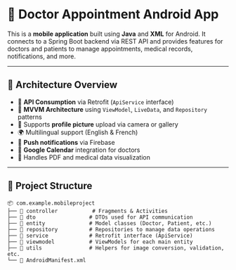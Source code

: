 # 📱 Doctor Appointment Android App

This is a **mobile application** built using **Java** and **XML** for Android. It connects to a Spring Boot backend via REST API and provides features for doctors and patients to manage appointments, medical records, notifications, and more.

---

## 🧩 Architecture Overview

- 🔗 **API Consumption** via Retrofit (`ApiService` interface)
- 🧠 **MVVM Architecture** using `ViewModel`, `LiveData`, and `Repository` patterns
- 📸 Supports **profile picture** upload via camera or gallery
- 🌍 Multilingual support (English & French)
- 🔔 **Push notifications** via Firebase
- 📆 **Google Calendar** integration for doctors
- 📄 Handles PDF and medical data visualization

---

## 📁 Project Structure

```plaintext
📦 com.example.mobileproject
├── 📁 controller           # Fragments & Activities
├── 📁 dto                 # DTOs used for API communication
├── 📁 entity              # Model classes (Doctor, Patient, etc.)
├── 📁 repository          # Repositories to manage data operations
├── 📁 service             # Retrofit interface (ApiService)
├── 📁 viewmodel           # ViewModels for each main entity
├── 📁 utils               # Helpers for image conversion, validation, etc.
└── 📄 AndroidManifest.xml
